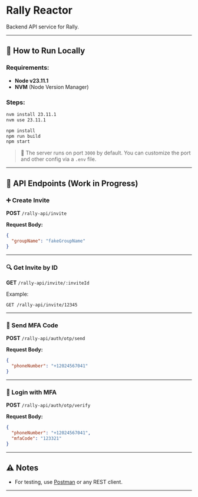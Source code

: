 # Rally Reactor

Backend API service for Rally.

---

## 🚀 How to Run Locally

### Requirements:

- **Node v23.11.1**
- **NVM** (Node Version Manager)

### Steps:

```bash
nvm install 23.11.1
nvm use 23.11.1

npm install
npm run build
npm start
```

> 🔧 The server runs on port `3000` by default. You can customize the port and other config via a `.env` file.

---

## 📡 API Endpoints (Work in Progress)

### ➕ Create Invite

**POST** `/rally-api/invite`

**Request Body:**

```json
{
  "groupName": "fakeGroupName"
}
```

---

### 🔍 Get Invite by ID

**GET** `/rally-api/invite/:inviteId`

Example:

```
GET /rally-api/invite/12345
```

---

### 📲 Send MFA Code

**POST** `/rally-api/auth/otp/send`

**Request Body:**

```json
{
  "phoneNumber": "+12024567041"
}
```

---

### 🔐 Login with MFA

**POST** `/rally-api/auth/otp/verify`

**Request Body:**

```json
{
  "phoneNumber": "+12024567041",
  "mfaCode": "123321"
}
```

---

## ⚠️ Notes

- For testing, use [Postman](https://www.postman.com/) or any REST client.

---
